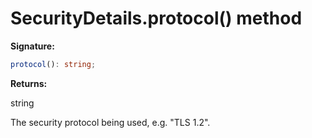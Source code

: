 # SecurityDetails.protocol() method

**Signature:**

```typescript
protocol(): string;
```

**Returns:**

string

The security protocol being used, e.g. "TLS 1.2".
